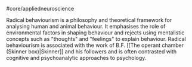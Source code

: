 #core/appliedneuroscience 

Radical behaviourism is a philosophy and theoretical framework for analysing human and animal behaviour. It emphasises the role of environmental factors in shaping behaviour and rejects using mentalistic concepts such as "thoughts" and "feelings" to explain behaviour. Radical behaviourism is associated with the work of B.F. [[The operant chamber (Skinner box)|Skinner]] and his followers and is often contrasted with cognitive and psychoanalytic approaches to psychology.